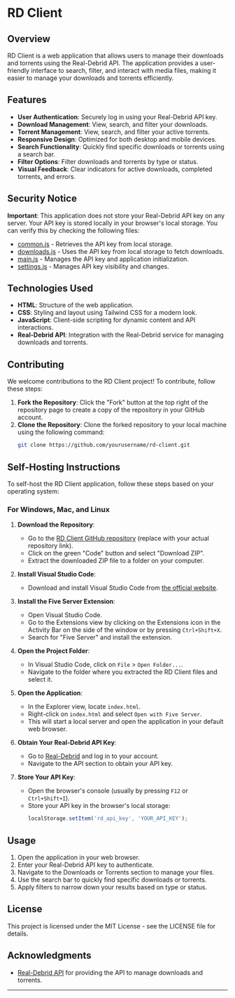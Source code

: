 # RD Client

## Overview

RD Client is a web application that allows users to manage their downloads and torrents using the Real-Debrid API. The application provides a user-friendly interface to search, filter, and interact with media files, making it easier to manage your downloads and torrents efficiently.

## Features

- **User Authentication**: Securely log in using your Real-Debrid API key.
- **Download Management**: View, search, and filter your downloads.
- **Torrent Management**: View, search, and filter your active torrents.
- **Responsive Design**: Optimized for both desktop and mobile devices.
- **Search Functionality**: Quickly find specific downloads or torrents using a search bar.
- **Filter Options**: Filter downloads and torrents by type or status.
- **Visual Feedback**: Clear indicators for active downloads, completed torrents, and errors.

## Security Notice

**Important**: This application does not store your Real-Debrid API key on any server. Your API key is stored locally in your browser's local storage. You can verify this by checking the following files:
- [common.js](common.js) - Retrieves the API key from local storage.
- [downloads.js](downloads.js) - Uses the API key from local storage to fetch downloads.
- [main.js](main.js) - Manages the API key and application initialization.
- [settings.js](settings.js) - Manages API key visibility and changes.

## Technologies Used

- **HTML**: Structure of the web application.
- **CSS**: Styling and layout using Tailwind CSS for a modern look.
- **JavaScript**: Client-side scripting for dynamic content and API interactions.
- **Real-Debrid API**: Integration with the Real-Debrid service for managing downloads and torrents.

## Contributing

We welcome contributions to the RD Client project! To contribute, follow these steps:

1. **Fork the Repository**: Click the "Fork" button at the top right of the repository page to create a copy of the repository in your GitHub account.
2. **Clone the Repository**: Clone the forked repository to your local machine using the following command:
   ```sh
   git clone https://github.com/yourusername/rd-client.git
   ```

## Self-Hosting Instructions

To self-host the RD Client application, follow these steps based on your operating system:

### For Windows, Mac, and Linux

1. **Download the Repository**:
   - Go to the [RD Client GitHub repository](https://github.com/yourusername/rd-client) (replace with your actual repository link).
   - Click on the green "Code" button and select "Download ZIP".
   - Extract the downloaded ZIP file to a folder on your computer.

2. **Install Visual Studio Code**:
   - Download and install Visual Studio Code from [the official website](https://code.visualstudio.com/).

3. **Install the Five Server Extension**:
   - Open Visual Studio Code.
   - Go to the Extensions view by clicking on the Extensions icon in the Activity Bar on the side of the window or by pressing `Ctrl+Shift+X`.
   - Search for "Five Server" and install the extension.

4. **Open the Project Folder**:
   - In Visual Studio Code, click on `File` > `Open Folder...`.
   - Navigate to the folder where you extracted the RD Client files and select it.

5. **Open the Application**:
   - In the Explorer view, locate `index.html`.
   - Right-click on `index.html` and select `Open with Five Server`.
   - This will start a local server and open the application in your default web browser.

6. **Obtain Your Real-Debrid API Key**:
   - Go to [Real-Debrid](https://real-debrid.com) and log in to your account.
   - Navigate to the API section to obtain your API key.

7. **Store Your API Key**:
   - Open the browser's console (usually by pressing `F12` or `Ctrl+Shift+I`).
   - Store your API key in the browser's local storage:
     ```javascript
     localStorage.setItem('rd_api_key', 'YOUR_API_KEY');
     ```

## Usage

1. Open the application in your web browser.
2. Enter your Real-Debrid API key to authenticate.
3. Navigate to the Downloads or Torrents section to manage your files.
4. Use the search bar to quickly find specific downloads or torrents.
5. Apply filters to narrow down your results based on type or status.

## License

This project is licensed under the MIT License - see the LICENSE file for details.

## Acknowledgments

- [Real-Debrid API](https://developer.real-debrid.com/) for providing the API to manage downloads and torrents.

---